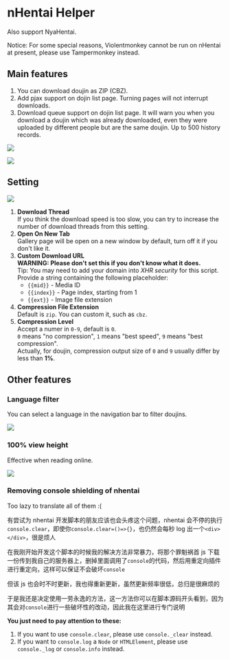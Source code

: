 # nHentai Helper

Also support NyaHentai.

Notice: For some special reasons, Violentmonkey cannot be run on nHentai at present, please use Tampermonkey instead.

## Main features

1. You can download doujin as ZIP (CBZ).
2. Add pjax support on dojin list page. Turning pages will not interrupt downloads.
3. Download queue support on dojin list page. It will warn you when you download a doujin which was already downloaded, even they were uploaded by different people but are the same doujin. Up to 500 history records.

![](https://i.loli.net/2019/01/26/5c4c5d5914197.png)

![](https://i.loli.net/2018/12/26/5c23a39505d14.png)

## Setting

![](https://i.loli.net/2020/02/18/iZKI9hfcLymdrBj.png)

1. **Download Thread**  
   If you think the download speed is too slow, you can try to increase the number of download threads from this setting.
2. **Open On New Tab**  
   Gallery page will be open on a new window by default, turn off it if you don't like it.
3. **Custom Download URL**  
   **WARNING: Please don't set this if you don't know what it does.**  
   Tip: You may need to add your domain into *XHR security* for this script.  
   Provide a string containing the following placeholder:
   - `{{mid}}` - Media ID
   - `{{index}}` - Page index, starting from 1
   - `{{ext}}` - Image file extension
4. **Compression File Extension**  
   Default is `zip`. You can custom it, such as `cbz`.
5. **Compression Level**  
   Accept a numer in `0-9`, default is `0`.  
   `0` means "no compression", `1` means "best speed", `9` means "best compression".  
   Actually, for doujin, compression output size of `0` and `9` usually differ by less than **1%**.

## Other features

### Language filter

You can select a language in the navigation bar to filter doujins.

![](https://i.loli.net/2019/03/25/5c98d07cca0ac.png)

### 100% view height

Effective when reading online.

![](https://i.loli.net/2019/09/04/EYu5iP9L46b8XUf.png)

### Removing console shielding of nhentai

Too lazy to translate all of them :(

有尝试为 nhentai 开发脚本的朋友应该也会头疼这个问题，nhentai 会不停的执行`console.clear`，即使你`console.clear=()=>{}`，也仍然会每秒 log 出一个`<div></div>`，很是烦人

在我刚开始开发这个脚本的时候我的解决方法非常暴力，将那个罪魁祸首 js 下载一份传到我自己的服务器上，删掉里面调用了`console`的代码，然后用重定向插件进行重定向，这样可以保证不会破坏`console`

但该 js 也会时不时更新，我也得重新更新，虽然更新频率很低，总归是很麻烦的

于是我还是决定使用一劳永逸的方法，这一方法你可以在脚本源码开头看到，因为其会对`console`进行一些破坏性的改动，因此我在这里进行专门说明

**You just need to pay attention to these:**

1. If you want to use `console.clear`, please use `console._clear` instead.
2. If you want to `console.log` a `Node` or `HTMLElement`, please use `console._log` or `console.info` instead.
